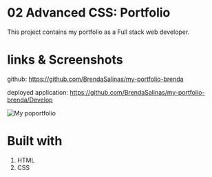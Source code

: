 # 02 Advanced CSS: Portfolio

This project contains my portfolio as a Full stack web developer. 

# links & Screenshots
github: https://github.com/BrendaSalinas/my-portfolio-brenda

deployed application: https://github.com/BrendaSalinas/my-portfolio-brenda/Develop

![My poportfolio](https://user-images.githubusercontent.com/90978442/147992609-e2d63d07-3ef0-46ad-b5b2-d74cb370096f.png)



# Built with

1. HTML
2. CSS
